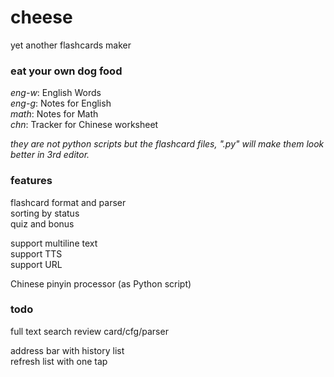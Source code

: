 # cheese

yet another flashcards maker  

### eat your own dog food

*eng-w*: English Words  
*eng-g*: Notes for English  
*math*: Notes for Math  
*chn*: Tracker for Chinese worksheet  

*they are not python scripts but the flashcard files, ".py" will make them look better in 3rd editor.*

### features

flashcard format and parser  
sorting by status  
quiz and bonus  

support multiline text  
support TTS  
support URL  
  
Chinese pinyin processor (as Python script)  

### todo

full text search
review card/cfg/parser

address bar with history list  
refresh list with one tap  